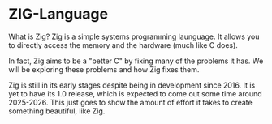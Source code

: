 ﻿# ZIG-Language
What is Zig?
Zig is a simple systems programming launguage. It allows you to directly access the memory and the hardware (much like C does).

In fact, Zig aims to be a "better C" by fixing many of the problems it has. We will be exploring these problems and how Zig fixes them.

Zig is still in its early stages despite being in development since 2016. It is yet to have its 1.0 release, which is expected to come out some time around 2025-2026.
This just goes to show the amount of effort it takes to create something beautiful, like Zig.

